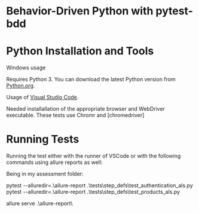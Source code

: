 # Behavior-Driven Python with pytest-bdd #



# Python Installation and Tools #

Windows usage

Requires Python 3.
You can download the latest Python version from [Python.org](https://www.python.org/downloads/).


Usage of [Visual Studio Code](https://code.visualstudio.com/docs/languages/python).

Needed installallation of the appropriate browser and WebDriver executable.
These tests use Chromr and [chromedriver]



# Running Tests #

Running the test either with the runner of VSCode or with the following commands using allure reports as well:

Being in my assessment folder:

pytest --alluredir=.\allure-report .\tests\step_defs\test_authentication_als.py
pytest --alluredir=.\allure-report .\tests\step_defs\test_products_als.py

allure serve .\allure-report\ 

